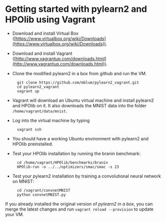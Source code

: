 # Getting started with pylearn2 and HPOlib using Vagrant

- Download and install Virtual Box ([https://www.virtualbox.org/wiki/Downloads](https://www.virtualbox.org/wiki/Downloads)).
- Download and install Vagrant ([http://www.vagrantup.com/downloads.html](http://www.vagrantup.com/downloads.html)).
- Clone the modified pylearn2 in a box from github and run the VM. 
    
        git clone https://github.com/mblum/pylearn2_vagrant.git
        cd pylearn2_vagrant
        vagrant up

- Vagrant will download an Ubuntu virtual machine and install pylearn2 and HPOlib on it. It also downloads the MNIST data into the folder `/home/vagrant/data/mnist`.

- Log into the virtual machine by typing

        vagrant ssh

- You should have a working Ubuntu environment with pylearn2 and HPOlib preinstalled.
- Test your HPOlib installation by running the branin benchmark:

        cd /home/vagrant/HPOlib/benchmarks/branin
        HPOlib-run -o ../../optimizers/smac/smac -s 23
        
- Test your pylearn2 installation by training a convolutional neural network on MNIST:

        cd /vagrant/convnetMNIST
        python convnetMNIST.py

If you already installed the original version of *pylearn2 in a box*, you can merge the latest changes and run `vagrant reload --provision` to update your VM.


